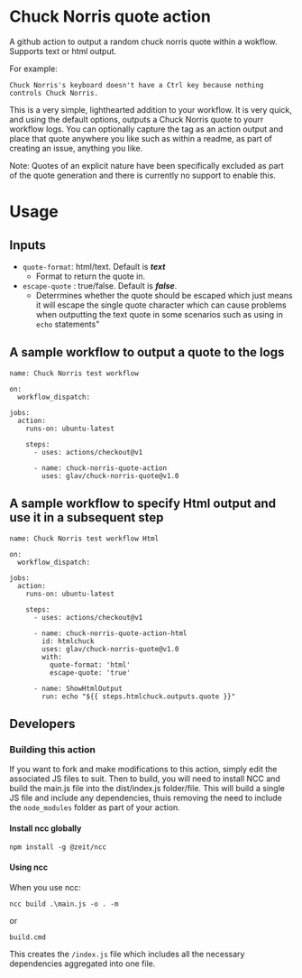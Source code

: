 # Chuck Norris quote action
A github action to output a random chuck norris quote within a wokflow. Supports text or html output.

For example:
```
Chuck Norris's keyboard doesn't have a Ctrl key because nothing controls Chuck Norris.
```
This is a very simple, lighthearted addition to your workflow. It is very quick, and using the default options, outputs a Chuck Norris quote to yourr workflow logs. You can optionally capture the tag as an action output and place that quote anywhere you like such as within a readme, as part of creating an issue, anything you like.

Note: Quotes of an explicit nature have been specifically excluded as part of the quote generation and there is currently no support to enable this.

# Usage
## Inputs
* ```quote-format```: html/text. Default is ***text***
  * Format to return the quote in.
* ```escape-quote``` : true/false. Default is ***false***.
  * Deterrmines whether the quote should be escaped which just means it will escape the single quote character which can cause problems when outputting the text quote in some scenarios such as using in ```echo``` statements"
## A sample workflow to output a quote to the logs

```
name: Chuck Norris test workflow

on:
  workflow_dispatch:

jobs:
  action:
    runs-on: ubuntu-latest

    steps:
      - uses: actions/checkout@v1

      - name: chuck-norris-quote-action
        uses: glav/chuck-norris-quote@v1.0
```

## A sample workflow to specify Html output and use it in a subsequent step
```
name: Chuck Norris test workflow Html

on:
  workflow_dispatch:

jobs:
  action:
    runs-on: ubuntu-latest

    steps:
      - uses: actions/checkout@v1

      - name: chuck-norris-quote-action-html
        id: htmlchuck
        uses: glav/chuck-norris-quote@v1.0
        with:
          quote-format: 'html'
          escape-quote: 'true'

      - name: ShowHtmlOutput
        run: echo "${{ steps.htmlchuck.outputs.quote }}"
```
## Developers
### Building this action
If you want to fork and make modifications to this action, simply edit the associated JS files to suit. Then to build, you will need to install NCC and build the main.js file into the dist/index.js folder/file. This will build a single JS file and include any dependencies, thuis removing the need to include the ```node_modules``` folder as part of your action.

#### Install ncc globally
```npm install -g @zeit/ncc```
#### Using ncc
When you use ncc:

```ncc build .\main.js -o . -m```

or 

```build.cmd```

This creates the ```/index.js``` file which includes all the necessary dependencies aggregated into one file.
